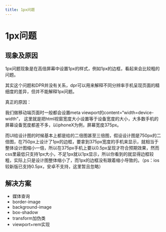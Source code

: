```yaml
---
title: 1px问题
---
```


# 1px问题

## 现象及原因

1px问题现象是在高倍屏幕中设置1px的样式，例如1px的边框，看起来会比较粗的问题。

其实这个问题和DPR并没有关系，dpr可以用来解释不同分辨率手机呈现页面的精细度的差异，但并不能解释1px问题。

真正的原因：

我们做移动端页面时一般都会设置meta viewport的content=“width=device-width”，
这里就是把html视窗宽度大小设置等于设备宽度的大小，大多数手机的屏幕设备宽度都差不多，以iphoneX为例，屏幕宽度375px。

而UI给设计图的时候基本上都是给的二倍图甚至三倍图，假设设计图是750px的二倍图，在750px上设计了1px的边框，要拿到375px宽度的手机来显示，就相当于整体设计图缩小一倍，所以在375px手机上要以0.5px呈现才符合预期效果，然而css里最低只支持1px大小，不足1px就以1px显示，所以你看到的就显得边框较粗，实际上只是设计图整体缩小了，而1px的边框没有跟着缩小导致的。（ps：ios较新版已支持0.5px，安卓不支持，这里暂且忽略）

## 解决方案

- 媒体查询
- border-image
- background-image
- box-shadow
- transform加伪类
- viewport+rem实现
